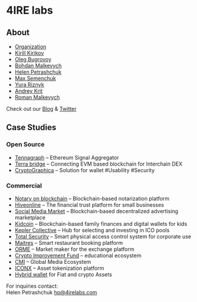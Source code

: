 # 4IRE labs

## About

* [Organization](organization.md)
* [Kirill Kirikov](kirill-kirikov.md) 
* [Oleg Bugrovoy](oleg-bugrovoy.md)
* [Bohdan Malkevych](bohdan-malkevych.md)
* [Helen Petrashchuk](helen-petrashchuk.md)
* [Max Semenchuk](max-semenchuk.md)
* [Yura Riznyk ](yura-riznyk.md)
* [Andrey Krit ](andrey-krit.md)
* [Roman Malkevych](roman-malkevych.md)

Check out our [Blog](https://medium.com/practical-blockchain) & [Twitter](https://twitter.com/4irelabs)

## Case Studies

### Open Source

* [Tennagraph](../case-studies/tennagraph.md) – Ethereum Signal Aggregator
* [Terra bridge](https://github.com/ContractLand/terra-bridge-btc) – Connecting EVM based blockchain for Interchain DEX
* [CryptoGraphica](../web3/encoding-seed-phrase-to-the-picture-steganography.md) – Solution for wallet \#Usability \#Security

### Commercial

* [Notary on blockchain](../case-studies/notarization-platform.md) – Blockchain-based notarization platform
* [Hiveonline](../case-studies/hiveonline.md) – The financial trust platform for small businesses
* [Social Media Market](../case-studies/social.-media-market.md) – Blockchain-based decentralized advertising marketplace
* [Kidcoin](../case-studies/kidcoin.md) – Blockchain-based family finances and digital wallets for kids
* [Kepler Collective](../case-studies/kepler-collective.md) – Hub for selecting and investing in ICO pools
* [Total Security](../case-studies/total-security.md) – Smart physical access control system for corporate use
* [Maitres](../case-studies/maitres.md) – Smart restaurant booking platform
* [ORME](../case-studies/orme.md) – Market maker for the exchange platform
* [Crypto Improvement Fund](../case-studies/crypto-improvement-fund.md) – educational ecosystem
* [CMI](../case-studies/cmi.md) – Global Media Ecosystem
* [ICONX](../case-studies/iconx-wip.md) – Asset tokenization platform
* [Hybrid wallet](../case-studies/hybrid-wallet-fiat-and-crypto-assets.md) for Fiat and crypto Assets

For inquiries contact:  
Helen Petrashchuk [hp@4irelabs.com](mailto:hp@4irelabs.com)

